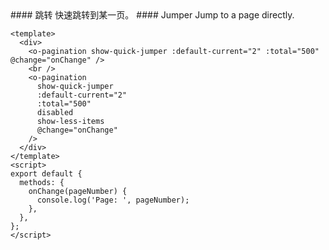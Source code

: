 <cn>
#### 跳转
快速跳转到某一页。
</cn>

<us>
#### Jumper
Jump to a page directly.
</us>

```vue
<template>
  <div>
    <o-pagination show-quick-jumper :default-current="2" :total="500" @change="onChange" />
    <br />
    <o-pagination
      show-quick-jumper
      :default-current="2"
      :total="500"
      disabled
      show-less-items
      @change="onChange"
    />
  </div>
</template>
<script>
export default {
  methods: {
    onChange(pageNumber) {
      console.log('Page: ', pageNumber);
    },
  },
};
</script>
```
